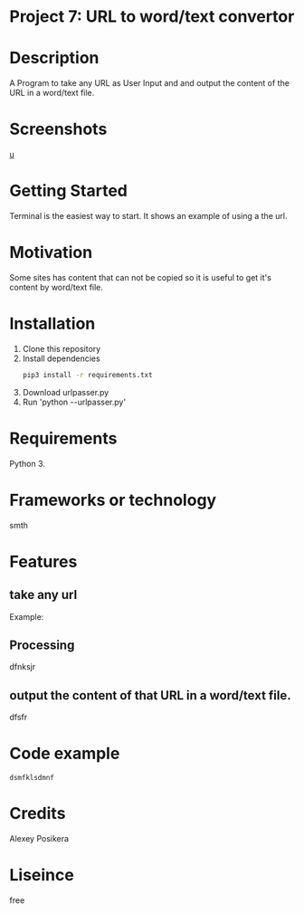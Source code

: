 # Project 7: URL to word/text convertor

# Description
A Program to take any URL as User Input and and output the content of the URL in a word/text file.

# Screenshots
[u](urlparser.png)

# Getting Started
Terminal is the easiest way to start. It shows an example of using a the url.

# Motivation
Some sites has content that can not be copied so it is useful to get it's content by word/text file.

# Installation
1. Clone this repository
2. Install dependencies
   ```bash
   pip3 install -r requirements.txt
   ```
3. Download urlpasser.py
4. Run 'python --urlpasser.py'

# Requirements
Python 3.

# Frameworks or technology
smth

# Features

## take any url 
Example:
## Processing
dfnksjr
## output the content of that URL in a word/text file.
dfsfr
# Code example
```
dsmfklsdmnf
```
# Credits
Alexey Posikera

# Liseince
free
